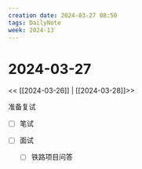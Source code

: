 ```yaml
---
creation date: 2024-03-27 08:50
tags: DailyNote
week: 2024-13
---
```


# 2024-03-27

<< [[2024-03-26]] | [[2024-03-28]]>>


准备复试
- [ ] 笔试

- [ ] 面试
	- [ ] 铁路项目问答